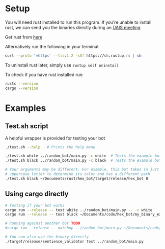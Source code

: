 # Setup

You will need rust installed to run this program. If you're unable to install
rust, we can send you the binaries directly during an [UAIS
meeting](https://uais.dev/)

Get rust from [here](https://www.rust-lang.org/tools/install)

Alternatively run the following in your terminal:

```bash
curl --proto '=https' --tlsv1.2 -sSf https://sh.rustup.rs | sh
```

To uninstall rust later, simply use `rustup self uninstall`

To check if you have rust installed run:

```bash
rustc --version
cargo --version
```

# Examples

## Test.sh script

A helpful wrapper is provided for testing your bot

```bash
./test.sh --help   # Prints the help menu

./test.sh white ../random_bot/main.py -c white  # Tests the example bot using white
./test.sh black ../random_bot/main.py -c black  # Tests the example bot using black

# Your arguments may be different. For example, this bot takes in just one
# uppercase letter to determine its color and has a different path
./test.sh black ~/Documents/rust/hex_bot/target/release/hex_bot B
```

## Using cargo directly

```bash
# Testing if your bot works
cargo run --release -- test white ../random_bot/main.py -- -c white
cargo run --release -- test black ~/Documents/code/hex_bot/my_binary_executable -- black

# Running against another bot TODO
#cargo run --release -- matchup ../random_bot/main.py ~/Documents/code/hex_bot/my_binary_executable

# You can also use the binary directly
./target/release/sentience_validator test ../random_bot/main.py
```
